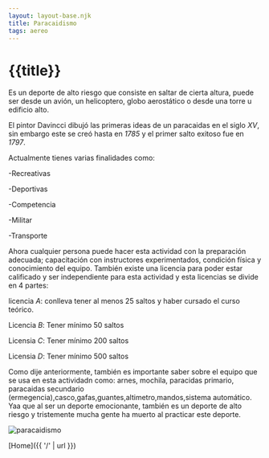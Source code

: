 ```yaml
---
layout: layout-base.njk
title: Paracaidismo
tags: aereo
---
```


# {{title}}
Es un deporte de alto riesgo que consiste en saltar de cierta altura, puede ser desde un avión, un helicoptero, globo aerostático o desde una torre u edificio alto.

El pintor Davincci dibujó las primeras ideas de un paracaidas en el siglo _XV_, sin embargo este se creó hasta en _1785_ y el primer salto exitoso fue en _1797_.

Actualmente tienes varias finalidades como:

-Recreativas

-Deportivas

-Competencia

-Militar

-Transporte

Ahora cualquier persona puede hacer esta actividad con la preparación adecuada; capacitación con instructores experimentados, condición física y conocimiento del equipo. También existe una licencia para poder estar calificado y ser independiente para esta actividad y esta licencias se divide en 4 partes:

licencia _A_: conlleva tener al menos 25 saltos y haber cursado el curso teórico.

Licencia _B_: Tener mínimo 50 saltos

Licensia _C_: Tener mínimo 200 saltos

Licensia _D_: Tener mínimo 500 saltos 

Como dije anteriormente, también es importante saber sobre el equipo que se usa en esta actividadn como: arnes, mochila, paracidas primario, paracaidas secundario (ermegencia),casco,gafas,guantes,altimetro,mandos,sistema automático. Yaa que al ser un deporte emocionante, también es un deporte de alto riesgo y tristemente mucha gente ha muerto al practicar este deporte.

![paracaidismo](https://tse3.mm.bing.net/th?id=OIP.DGPDPR6E2jhNv-VLqIMBWgHaDs&pid=Api&P=0&h=180)

[Home]({{ '/' | url }})
